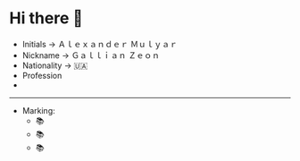   # Hi there 👋

- Initials -> Ａｌｅｘａｎｄｅｒ Ｍｕｌｙａｒ
- Nickname -> Ｇａｌｌｉａｎ Ｚｅｏｎ
- Nationality -> 🇺🇦
- Profession
- 

____________________________________________

- Marking:
  - 📚 
  - 📚
  - 📚

